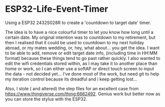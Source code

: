 # ESP32-Life-Event-Timer
Using a ESP32 2432S028R to create a 'countdown to target date' timer.

The idea is to have a nice colourful timer to let you know how long until a certain date. My original intention was to countdown to my retirement, but then I realised that it could be used to countdown to my next holiday abroad, or my mates wedding, or, hey, what about... you get the idea.
I want to be able to add, remove or edit target date info, (including time in HH:MM format) because these things tend to go past rather quickly.
I also wanted to edit the wifi credentials stored within, as I may take it to another place than home or work, so I can either use a softAP or direct touch screen to input the data - not decided yet...
I've done most of the work, but need git to help my iteration control because its dreadful and i keep getting lost...

Also, I stole ( and altered) the step files for an excellent case from https://www.thingiverse.com/thing:6662492. 
Genius work but better now as you can store the stylus with the ESP32.

